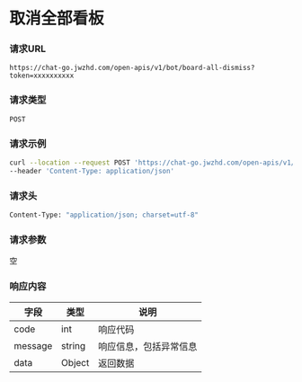 # 取消全部看板

### 请求URL

`https://chat-go.jwzhd.com/open-apis/v1/bot/board-all-dismiss?token=xxxxxxxxxx`

### 请求类型

`POST`

### 请求示例

```bash
curl --location --request POST 'https://chat-go.jwzhd.com/open-apis/v1/bot/board-all-dismiss?token=xxxxxxxxxx' \
--header 'Content-Type: application/json'
```

### 请求头

```bash
Content-Type: "application/json; charset=utf-8"
```

### 请求参数

空

### 响应内容


| 字段    | 类型   | 说明                   |
| ------- | ------ | ---------------------- |
| code    | int    | 响应代码               |
| message | string | 响应信息，包括异常信息 |
| data    | Object | 返回数据               |
